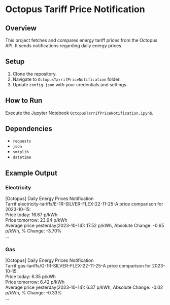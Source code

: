 # Octopus Tariff Price Notification

## Overview

This project fetches and compares energy tariff prices from the Octopus API. It sends notifications regarding daily energy prices.

## Setup

1. Clone the repository.
2. Navigate to `OctopusTarrifPriceNotification` folder.
3. Update `config.json` with your credentials and settings.

## How to Run

Execute the Jupyter Notebook `OctopusTarrifPriceNotification.ipynb`.

## Dependencies

- `requests`
- `json`
- `smtplib`
- `datetime`

## Example Output

### Electricity
[Octopus] Daily Energy Prices Notification  
Tarrif electricity-tariffs/E-1R-SILVER-FLEX-22-11-25-A price comparison for 2023-10-15:  
Price today: 16.87 p/kWh  
Price tomorrow: 23.94 p/kWh  
Average price yesterday(2023-10-14): 17.52 p/kWh, Absolute Change: -0.65 p/kWh, % Change: -3.70%  
...  

### Gas

[Octopus] Daily Energy Prices Notification  
Tarrif gas-tariffs/G-1R-SILVER-FLEX-22-11-25-A price comparison for 2023-10-15:  
Price today: 6.35 p/kWh  
Price tomorrow: 6.42 p/kWh  
Average price yesterday(2023-10-14): 6.37 p/kWh, Absolute Change: -0.02 p/kWh, % Change: -0.33%  
...  
